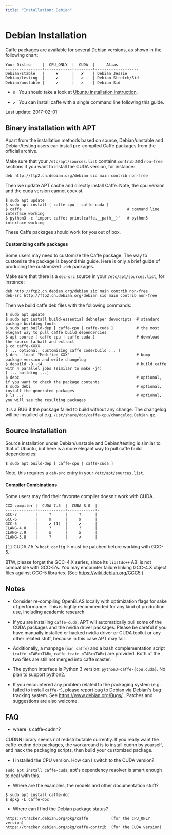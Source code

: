 ```yaml
---
title: "Installation: Debian"
---
```


# Debian Installation

Caffe packages are available for several Debian versions, as shown in the
following chart:

```
Your Distro     |  CPU_ONLY  |  CUDA  |     Alias
----------------+------------+--------+-------------------
Debian/stable   |     ✘      |   ✘    | Debian Jessie
Debian/testing  |     ✔      |   ✔    | Debian Stretch/Sid
Debian/unstable |     ✔      |   ✔    | Debian Sid
```

* `✘ ` You should take a look at [Ubuntu installation instruction](install_apt.html).

* `✔ ` You can install caffe with a single command line following this guide.

Last update: 2017-02-01

## Binary installation with APT

Apart from the installation methods based on source, Debian/unstable
and Debian/testing users can install pre-compiled Caffe packages from
the official archive.

Make sure that your `/etc/apt/sources.list` contains `contrib` and `non-free`
sections if you want to install the CUDA version, for instance:

```
deb http://ftp2.cn.debian.org/debian sid main contrib non-free
```

Then we update APT cache and directly install Caffe. Note, the cpu version and
the cuda version cannot coexist.

```
$ sudo apt update
$ sudo apt install [ caffe-cpu | caffe-cuda ]
$ caffe                                              # command line interface working
$ python3 -c 'import caffe; print(caffe.__path__)'   # python3 interface working
```

These Caffe packages should work for you out of box.

#### Customizing caffe packages

Some users may need to customize the Caffe package. The way to customize
the package is beyond this guide. Here is only a brief guide of producing
the customized `.deb` packages. 

Make sure that there is a `dec-src` source in your `/etc/apt/sources.list`,
for instance:

```
deb http://ftp2.cn.debian.org/debian sid main contrib non-free
deb-src http://ftp2.cn.debian.org/debian sid main contrib non-free
```

Then we build caffe deb files with the following commands:

```
$ sudo apt update
$ sudo apt install build-essential debhelper devscripts  # standard package building tools
$ sudo apt build-dep [ caffe-cpu | caffe-cuda ]          # the most elegant way to pull caffe build dependencies
$ apt source [ caffe-cpu | caffe-cuda ]                  # download the source tarball and extract
$ cd caffe-XXXX
[ ... optional, customizing caffe code/build ... ]
$ dch --local "Modified XXX"                             # bump package version and write changelog
$ debuild -B -j4                                         # build caffe with 4 parallel jobs (similar to make -j4)
[ ... building ...]
$ debc                                                   # optional, if you want to check the package contents
$ sudo debi                                              # optional, install the generated packages
$ ls ../                                                 # optional, you will see the resulting packages
```

It is a BUG if the package failed to build without any change.
The changelog will be installed at e.g. `/usr/share/doc/caffe-cpu/changelog.Debian.gz`.

## Source installation

Source installation under Debian/unstable and Debian/testing is similar to that of Ubuntu, but
here is a more elegant way to pull caffe build dependencies:

```
$ sudo apt build-dep [ caffe-cpu | caffe-cuda ]
```

Note, this requires a `deb-src` entry in your `/etc/apt/sources.list`.

#### Compiler Combinations

Some users may find their favorate compiler doesn't work with CUDA.

```
CXX compiler |  CUDA 7.5  |  CUDA 8.0  |
-------------+------------+------------+-
GCC-7        |     ?      |     ?      |
GCC-6        |     ✘      |     ✘      |
GCC-5        |     ✔ [1]  |     ✔      |
CLANG-4.0    |     ?      |     ?      |
CLANG-3.9    |     ✘      |     ✘      |
CLANG-3.8    |     ?      |     ✔      |
```

`[1]` CUDA 7.5 's `host_config.h` must be patched before working with GCC-5.

BTW, please forget the GCC-4.X series, since its `libstdc++` ABI is not compatible with GCC-5's.
You may encounter failure linking GCC-4.X object files against GCC-5 libraries.
(See https://wiki.debian.org/GCC5 )

## Notes

* Consider re-compiling OpenBLAS locally with optimization flags for sake of
performance. This is highly recommended for any kind of production use, including
academic research.

* If you are installing `caffe-cuda`, APT will automatically pull some of the
CUDA packages and the nvidia driver packages. Please be careful if you have
manually installed or hacked nvidia driver or CUDA toolkit or any other
related stuff, because in this case APT may fail.

* Additionally, a manpage (`man caffe`) and a bash complementation script
(`caffe <TAB><TAB>`, `caffe train <TAB><TAB>`) are provided.
Both of the two files are still not merged into caffe master.

* The python interface is Python 3 version: `python3-caffe-{cpu,cuda}`.
No plan to support python2.

* If you encountered any problem related to the packaging system (e.g. failed to install `caffe-*`),
please report bug to Debian via Debian's bug tracking system. See https://www.debian.org/Bugs/ .
Patches and suggestions are also welcome.

## FAQ

* where is caffe-cudnn?

CUDNN library seems not redistributable currently. If you really want the
caffe-cudnn deb packages, the workaround is to install cudnn by yourself,
and hack the packaging scripts, then build your customized package.

* I installed the CPU version. How can I switch to the CUDA version?

`sudo apt install caffe-cuda`, apt's dependency resolver is smart enough to deal with this.

* Where are the examples, the models and other documentation stuff?

```
$ sudo apt install caffe-doc
$ dpkg -L caffe-doc
```

* Where can I find the Debian package status?

```
https://tracker.debian.org/pkg/caffe          (for the CPU_ONLY version)
https://tracker.debian.org/pkg/caffe-contrib  (for the CUDA version)
```
